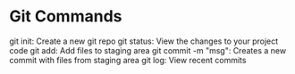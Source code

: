# Git Commands

git init: Create a new git repo
git status: View the changes to your project code
git add: Add files to staging area
git commit -m "msg": Creates a new commit with files from staging area
git log: View recent commits